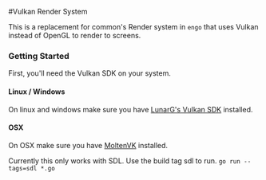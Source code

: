 #Vulkan Render System

This is a replacement for common's Render system in `engo` that uses Vulkan
instead of OpenGL to render to screens.

### Getting Started

First, you'll need the Vulkan SDK on your system.

#### Linux / Windows

On linux and windows make sure you have [LunarG's Vulkan SDK](https://www.lunarg.com/vulkan-sdk/)
installed.

#### OSX

On OSX make sure you have [MoltenVK](https://github.com/KhronosGroup/MoltenVK)
installed.

Currently this only works with SDL. Use the build tag sdl to run.
`go run --tags=sdl *.go`
